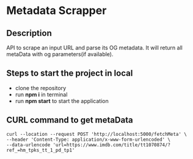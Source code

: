 # Metadata Scrapper


## Description
API to scrape an input URL and parse its OG metadata. It will return all metaData with og parameters(if available).


## Steps to start the project in local
- clone the repository
- run <b>npm i</b> in terminal
- run <b>npm start</b> to start the application

## CURL command to get metaData
```curl
curl --location --request POST 'http://localhost:5000/fetchMeta' \
--header 'Content-Type: application/x-www-form-urlencoded' \
--data-urlencode 'url=https://www.imdb.com/title/tt1070874/?ref_=hm_tpks_tt_1_pd_tp1'
```

